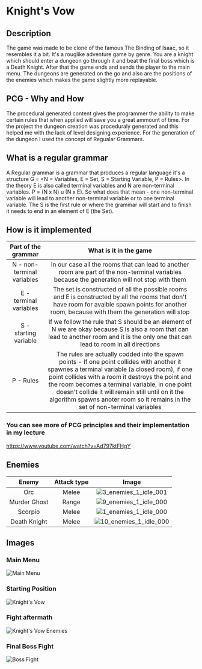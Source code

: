 # Knight's Vow

## Description
The game was made to be clone of the famous The Binding of Isaac, so it resembles it a bit. It's a rouglike adventure game by genre. You are a knight which should enter a dungeon go through it and beat the final boss which is a Death Knight. After that the game ends and sends the player to the main menu. The dungeons are generated on the go and also are the positions of the enemies which makes the game slightly more replayable.

## PCG - Why and How
The procedural generated content gives the programmer the ability to make certain rules that when applied will save you a great ammount of time. For the project the dungeon creation was proceduraly generated and this helped me with the lack of level designing experience. For the generation of the dungeon I used the concept of Regualar Grammars.

## What is a regular grammar
A Regular grammar is a grammar that produces a regular language it's a structure G = <N = Variables, E = Set, S = Starting Variable, P = Rules>. In the theory E is also called terminal variables and N are non-terminal variables. P = (N x N) u (N x E). So what does that mean - one non-terminal variable will lead to another non-terminal variable or to one terminal variable. The S is the first rule or where the grammar will start and to finish it needs to end in an element of E (the Set).

## How is it implemented
| Part of the grammar | What is it in the game |
| :-: | :-: |
| N - non-terminal variables | In our case all the rooms that can lead to another room are part of the non-terminal variables because the generation will not stop with them |
| E - terminal variables | The set is constructed of all the possible rooms and E is constructed by all the rooms that don't have room for avaible spawn points for another room, because with them the generation will stop |
| S - starting variable | If we follow the rule that S should be an element of N we are okay because S is also a room that can lead to another room and it is the only one that can lead to room in all directions |
| P - Rules | The rules are actually codded into the spawn points - If one point collides with another it spawnes a terminal variable (a closed room), if one point collides with a room it destroys the point and the room becomes a terminal variable, in one point doesn't collide it will remain still until on it the algorithm spawns anoter room so it remains in the set of non-terminal variables |

### You can see more of PCG principles and their implementation in my lecture
https://www.youtube.com/watch?v=Ad797ktFHgY

## Enemies
| Enemy | Attack type | Image |
| :-: | :-: | :-: |
| Orc | Melee | ![3_enemies_1_idle_001](https://user-images.githubusercontent.com/25185815/132091495-7298a218-836e-4d79-80cb-823fc3408e66.png) |
| Murder Ghost | Range | ![9_enemies_1_idle_000](https://user-images.githubusercontent.com/25185815/132091520-c28e6b3b-a0bf-48b6-a734-64ec3cc8e4d0.png) |
| Scorpio | Melee | ![1_enemies_1_idle_000](https://user-images.githubusercontent.com/25185815/132091556-f0d16ef5-fc18-4461-b01b-bdb90e64611a.png) |
| Death Knight | Melee | ![10_enemies_1_idle_000](https://user-images.githubusercontent.com/25185815/132091587-95ebe4c3-9cf8-424e-9972-7b714eda7d2d.png) |

## Images
### Main Menu
![Main Menu](https://user-images.githubusercontent.com/25185815/132091618-9caeaa43-102f-4091-986e-a08541a52f6f.PNG)
### Starting Position
![Knight's Vow](https://user-images.githubusercontent.com/25185815/132091632-0b3a5faf-7fbe-417b-ab62-2c3eeea548e4.PNG)
### Fight aftermath
![Knight's Vow Enemies](https://user-images.githubusercontent.com/25185815/132091640-a72a6b09-b65b-4215-a899-096e04a3b07f.PNG)
### Final Boss Fight
![Boss Fight](https://user-images.githubusercontent.com/25185815/132091648-daa59025-0aaa-4793-8824-14432fe404d4.PNG)

